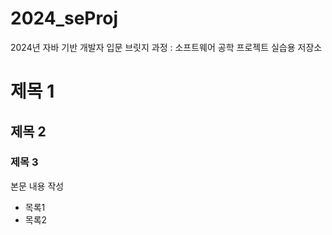 # 2024_seProj
2024년 자바 기반 개발자 입문 브릿지 과정 : 소프트웨어 공학 프로젝트 실습용 저장소

# 제목 1
## 제목 2
### 제목 3

본문 내용 작성
* 목록1
* 목록2
